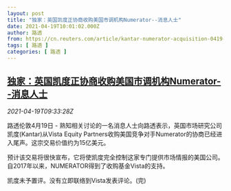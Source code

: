 ```yaml
---
layout: post
title: "独家：英国凯度正协商收购美国市调机构Numerator--消息人士"
date: 2021-04-19T10:01:02.000Z
author: 路透
from: https://cn.reuters.com/article/kantar-numerator-acquisition-0419-idCNKBS2C60XN
tags: [ 路透 ]
categories: [ 路透 ]
---
```

<!--1618826462000-->
[独家：英国凯度正协商收购美国市调机构Numerator--消息人士](https://cn.reuters.com/article/kantar-numerator-acquisition-0419-idCNKBS2C60XN)
------

<div>
<div><i>2021-04-19T09:33:28Z</i></div><p>路透伦敦4月19日 - 熟知相关讨论的一名消息人士向路透表示，英国市场研究公司凯度(Kantar)从Vista Equity Partners收购美国竞争对手Numerator的协商已经进入尾声。这宗交易价值约为15亿美元。</p><p>预计该交易将很快宣布，它将使凯度完全控制这家专门提供市场情报的美国公司。自2017年以来，NUMERATOR得到了收购基金Vista的支持。</p><p>凯度未予置评。没有立即联络到Vista发表评论。(完)</p>
</div>
